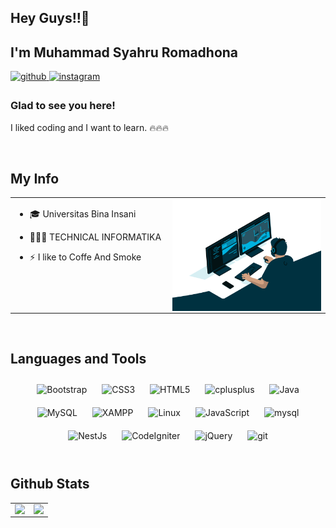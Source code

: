 ## Hey Guys!!👋

<h2>I'm Muhammad Syahru Romadhona </h2>
  
<a href="https://github.com/syhru" target="_blank">
<img src=https://img.shields.io/badge/github-%2324292e.svg?&style=for-the-badge&logo=github&logoColor=white alt=github style="margin-bottom: 5px;" />
</a>
<a href="https://www.instagram.com/syhru_arr/" target="_blank">
<img src=https://img.shields.io/badge/instagram-%23000000.svg?&style=for-the-badge&logo=instagram&logoColor=white alt=instagram style="margin-bottom: 5px;" />
</a>

  
  ### Glad to see you here!  
I liked coding and I want to learn. 🔥🔥🔥  
  
<br/>  
  
  ## My Info  
<table><tr><td valign="top" width="50%">
 
  - 🎓 Universitas Bina Insani  
  
  - 👨🏻‍💻 TECHNICAL INFORMATIKA
  
  - ⚡ I like to Coffe And Smoke 
</td><td valign="top" width="50%">
<div align="center">

<img src="code.gif" align="center" style="width: 800%" />
</div>  
</td></tr></table>  
<br/>  
  
  ## Languages and Tools  
<div align="center">  
<img style="margin: 10px" src="https://profilinator.rishav.dev/skills-assets/bootstrap-plain.svg" alt="Bootstrap" height="25" />  
<img style="margin: 10px" src="https://profilinator.rishav.dev/skills-assets/css3-original-wordmark.svg" alt="CSS3" height="25" />  
<img style="margin: 10px" src="https://profilinator.rishav.dev/skills-assets/html5-original-wordmark.svg" alt="HTML5" height="25" />  
<img style="margin: 10px" src="https://profilinator.rishav.dev/skills-assets/cplusplus-original.svg" alt="cplusplus" height="25" />
<img style="margin: 10px" src="https://profilinator.rishav.dev/skills-assets/java-original-wordmark.svg" alt="Java" height="25" />  
<img style="margin: 10px" src="https://profilinator.rishav.dev/skills-assets/mysql-original-wordmark.svg" alt="MySQL" height="25" />  
<img style="margin: 10px" src="https://profilinator.rishav.dev/skills-assets/xampp.png" alt="XAMPP" height="25" />  
<img style="margin: 10px" src="https://profilinator.rishav.dev/skills-assets/linux-original.svg" alt="Linux" height="25" />  
<img style="margin: 10px" src="https://profilinator.rishav.dev/skills-assets/javascript-original.svg" alt="JavaScript" height="25" /> 
<img style="margin: 10px" src="https://profilinator.rishav.dev/skills-assets/mysql-original-wordmark.svg" alt="mysql" height="25" /> 
<img style="margin: 10px" src="https://profilinator.rishav.dev/skills-assets/nestjs.svg" alt="NestJs" height="25" /> 
<img style="margin: 10px" src="https://profilinator.rishav.dev/skills-assets/codeigniter.svg" alt="CodeIgniter" height="25" />  
<img style="margin: 10px" src="https://profilinator.rishav.dev/skills-assets/jquery.png" alt="jQuery" height="25" />  
<img style="margin: 10px" src="https://profilinator.rishav.dev/skills-assets/git-scm-icon.svg" alt="git" height="25" />  



</div>  

<br/>  
  
  ## Github Stats  
<table><tr><td valign="top" width="50%">

<img src="https://github-readme-stats.vercel.app/api?username=syhru&show_icons=true&count_private=true&hide_border=true" align="left" style="width: 100%" />
</td><td valign="top" width="50%">
<img src="https://github-readme-stats.vercel.app/api/top-langs/?username=syhru&hide_border=true&layout=compact" align="left" style="width: 100%" />
</td></tr></table>  
<br/>  
  
<br/>  
  
<br/>  
<br />
